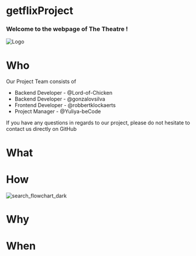 # getflixProject

### Welcome to the webpage of The Theatre !

![Logo](source/pictures/Logo.png)

# Who

Our Project Team consists of
* Backend Developer - @Lord-of-Chicken
* Backend Developer - @gonzalovsilva
* Frontend Developer - @robbertklockaerts
* Project Manager - @Yuliya-beCode

If you have any questions in regards to our project, please do not hesitate to contact us directly on GitHub

# What


# How
![search_flowchart_dark](source/pictures/search_flowchart_dark.jpg)

# Why

# When


